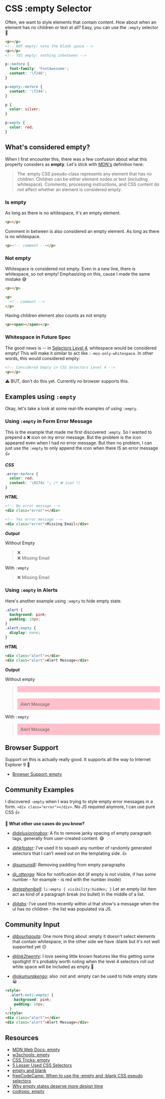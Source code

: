 # CSS :empty Selector

Often, we want to style elements that contain content. How about when an element has no children or text at all? Easy, you can use the `:empty` selector 🤩

```html
<p></p>
<!-- NOT empty: note the blank space -->
<p></p>
<!-- YES empty: nothing inbetween -->
```

```css
p::before {
  font-family: 'FontAwesome';
  content: '\f240';
}

p:empty::before {
  content: '\f244';
}

p {
  color: silver;
}

p:empty {
  color: red;
}
```

## What's considered empty?

When I first encounter this, there was a few confusion about what this property considers as **empty**. Let's stick with [MDN's](https://developer.mozilla.org/en-US/docs/Web/CSS/:empty) definition here:

> The :empty CSS pseudo-class represents any element that has no children. Children can be either element nodes or text (including whitespace). Comments, processing instructions, and CSS content do not affect whether an element is considered empty.

### Is empty

As long as there is no whitespace, it's an empty element.

```html
<p></p>
```

Comment in between is also considered an empty element. As long as there is no whitespace.

```html
<p><!-- comment --></p>
```

### Not empty

Whitespace is considered not empty. Even in a new line, there is whitespace, so not empty! Emphasizing on this, cause I made the same mistake 😅

```html
<p></p>

<p>
  <!-- comment -->
</p>
```

Having children element also counts as not empty

```html
<p><span></span></p>
```

### Whitespace in Future Spec

The good news is -- in [Selectors Level 4](https://drafts.csswg.org/selectors-4/#the-empty-pseudo), whitespace would be considered empty! This will make it similar to act like `:-moz-only-whitespace`. In other words, this would considered empty:

```html
<!-- Considered Empty in CSS Selectors Level 4 -->
<p></p>
```

⚠️ BUT, don't do this yet. Currently no browser supports this.

## Examples using `:empty`

Okay, let's take a look at some real-life examples of using `:empty`.

### Using `:empty` in Form Error Message

This is the example that made me first discovered `:empty`. So I wanted to prepend a ❌ icon on my error message. But the problem is the icon appeared even when I had no error message. But then no problem, I can just use the `:empty` to only append the icon when there IS an error message 👍

**_CSS_**

```css
.error:before {
  color: red;
  content: '\0274c '; /* ❌ icon */
}
```

**_HTML_**

```html
<!-- No error message -->
<div class="error"></div>

<!-- Yes error message -->
<div class="error">Missing Email</div>
```

**_Output_**

Without Empty

> <div class="error" style="">❌</div><div class="error" style="">❌ Missing Email</div>

With `:empty`

> <div class="error" style=""></div><div class="error" style="">❌ Missing Email</div>

### Using `:empty` in Alerts

Here's another example using `:empty` to hide empty state.

```css
.alert {
  background: pink;
  padding: 10px;
}
.alert:empty {
  display: none;
}
```



**_HTML_**

```html
<div class="alert"></div>
<div class="alert">Alert Message</div>
```



**_Output_**

Without empty

> <div class="alert" style="background: pink; padding: 10px; margin-bottom:20px;"></div><div class="alert" style="background: pink; padding: 10px">Alert Message</div>

With `:empty`

> <div class="alert"></div><div class="alert" style="background: pink; padding: 10px">Alert Message</div>

## Browser Support

Support on this is actually really good. It supports all the way to Internet Explorer 9 🙌

- [Browser Support: empty](https://developer.mozilla.org/en-US/docs/Web/CSS/:empty#Browser_compatibility)

## Community Examples

I discovered `:empty` when I was trying to style empty error messages in a form. `<div class="error"></div>`. No JS required anymore, I can use pure CSS 👍

**💬 What other use cases do you know?**

- _[@delusioninabox](https://twitter.com/delusioninabox/status/1157800773557899265?s=20):_ A fix to remove janky spacing of empty paragraph tags, generally from user-created content. 😅

- _[@hkfoster](https://twitter.com/hkfoster/status/1157784925631856640?s=20):_ I’ve used it to squash any number of randomly generated selectors that I can’t weed out on the templating side. 👍

- _[@sumurai8](https://twitter.com/Sumurai8/status/1157784283886555137?s=20):_ Removing padding from empty paragraphs

- _[@\_ottenga](https://www.instagram.com/p/B0tm0prAUGc/):_ Nice for notification dot (if empty is not visible, if has some number - for example - is red with the number inside)

- _[@stephenjbell](https://twitter.com/stephenjbell/status/1158072968955813890?s=20):_ `li:empty { visibility:hidden; }` Let an empty list item act as kind of a paragraph break (no bullet) in the middle of a list.

- _[@jlabs](https://dev.to/jlabs/comment/dmpn):_ I've used this recently within ul that show's a message when the ul has no children - the list was populated via JS.

## Community Input

- _[@bourhaouta](https://twitter.com/bourhaouta/status/1157750024664702976?s=20):_ One more thing about :empty it doesn't select elements that contain whitespace, in the other side we have :blank but it's not well supported yet 😔

- _[@link2twenty](https://dev.to/link2twenty/comment/dmoj):_ I love seeing little known features like this getting some spotlight! It's probably worth noting when the level 4 selectors roll out white space will be included as empty 🙂

- _[@okumurakengo](https://dev.to/okumurakengo/comment/e1c3):_ also :not and :empty can be used to hide empty state 😀

```html
<style>
  .alert:not(:empty) {
    background: pink;
    padding: 10px;
  }
</style>
<div class="alert"></div>
<div class="alert">Alert Message</div>
```

## Resources

- [MDN Web Docs: empty](https://developer.mozilla.org/en-US/docs/Web/CSS/:empty)
- [w3schools: empty](https://www.w3schools.com/cssref/sel_empty.asp)
- [CSS Tricks: empty](https://css-tricks.com/almanac/selectors/e/empty/)
- [5 Lesser Used CSS Selectors](https://bitsofco.de/5-lesser-used-css-selectors/)
- [empty and blank](https://zellwk.com/blog/empty-and-blank/)
- [freeCodeCamp: When to use the :empty and :blank CSS pseudo selectors](https://www.freecodecamp.org/news/empty-and-blank-53b9e96151cd/)
- [Why empty states deserve more design time](https://www.invisionapp.com/inside-design/why-empty-states-deserve-more-design-time/)
- [codrops: empty](https://tympanus.net/codrops/css_reference/empty/)
